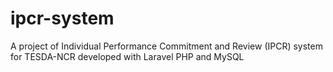 # ipcr-system
A project of Individual Performance Commitment and Review (IPCR) system for TESDA-NCR developed with Laravel PHP and MySQL

